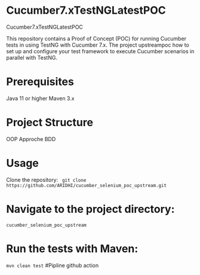 # Cucumber7.xTestNGLatestPOC
Cucumber7.xTestNGLatestPOC

This repository contains a Proof of Concept (POC) for running Cucumber tests in using TestNG with Cucumber 7.x. The project upstreampoc how to set up and configure your test framework to execute Cucumber scenarios in parallel with TestNG.

# Prerequisites
Java 11 or higher
Maven 3.x

# Project Structure
  OOP 
  Approche BDD

# Usage
Clone the repository:
``` git clone https://github.com/ARIDHI/cucumber_selenium_poc_upstream.git```


# Navigate to the project directory:
``` cucumber_selenium_poc_upstream ```

# Run the tests with Maven:
``` mvn clean test ```
#Pipline
github action

